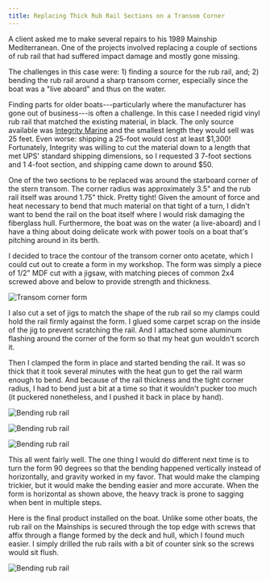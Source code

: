 ```yaml
---
title: Replacing Thick Rub Rail Sections on a Transom Corner
---
```


A client asked me to make several repairs to his 1989 Mainship Mediterranean.
One of the projects involved replacing a couple of sections of rub rail that had suffered impact
damage and mostly gone missing.

The challenges in this case were: 1) finding a source for the rub rail, and; 2) bending the rub
rail around a sharp transom corner, especially since  the boat was a "live aboard" and thus on the water.

Finding parts for older boats---particularly where the manufacturer has gone out of business---is
often a challenge. In this case I needed rigid vinyl rub rail that matched the existing material, in black.
The only source available was [Integrity Marine](https://www.integritymarinecorp.com) and the smallest
length they would sell was 25 feet. Even worse: shipping a 25-foot would cost at least $1,300!
Fortunately, Integrity was willing to cut the material down to a length that met UPS' standard shipping
dimensions, so I requested 3 7-foot sections and 1 4-foot section, and shipping came down to around $50.

One of the two sections to be replaced was around the starboard corner of the stern transom. The corner radius
was approximately 3.5" and the rub rail itself was around 1.75" thick. Pretty tight! Given the amount of
force and heat necessary to bend that much material on that tight of a turn, I didn't want to bend the rail
on the boat itself where I would risk damaging the fiberglass hull. Furthermore, the boat was on the water
(a live-aboard)
and I have a thing about doing delicate work with power tools on a boat that's pitching around in its berth.

I decided to trace the contour of the transom corner onto acetate, which I could cut out to create a form
in my workshop. The form was simply a piece of 1/2" MDF cut with a jigsaw, with matching pieces of common 2x4
screwed above and below to provide strength and thickness. 

![Transom corner form](images/rub-rail/mainship-stern-form-web.jpg "Assembling a form for the transom corner from MDF and common 2x4")

I also cut a set of jigs to match the shape of the rub rail so my clamps could hold the rail firmly against the form.
I glued some carpet scrap on the inside of the jig to prevent scratching the rail.
And I attached some aluminum flashing around
the corner of the form so that my heat gun wouldn't scorch it.

Then I clamped the form in place and started bending the rail. It was so thick that it took several minutes with the heat gun
to get the rail warm enough to bend. And because of the rail thickness and the tight corner radius, I had to
bend just a bit at a time so that it wouldn't pucker too much (it puckered nonetheless, and I pushed it
back in place by hand).

![Bending rub rail](images/rub-rail/bend1-web.jpg "Starting to bend the rail around the corner. Note the flashing on the form and the jigs on the clamps")

![Bending rub rail](images/rub-rail/bend3-web.jpg "Continuing the corner bend and adjusting clamps as I go")

![Bending rub rail](images/rub-rail/bend4-web.jpg "Bending complete")

This all went fairly well. The one thing I would do different next time is to turn the form 90 degrees so
that the bending happened vertically instead of horizontally, and gravity worked in my favor. That would make
the clamping trickier, but it would make the bending easier and more accurate. When the form is horizontal
as shown above, the heavy track is prone to sagging when bent in multiple steps.

Here is the final product installed on the boat. Unlike some other boats, the rub rail on the Mainships is secured
through the top edge with screws that affix through a flange formed by the deck and hull, which I found much easier.
I simply drilled the rub rails with a bit of counter sink so the screws would sit flush.

![Bending rub rail](images/rub-rail/final-rubrail-stern-web.jpg "Bent rub rail installed on stern")




